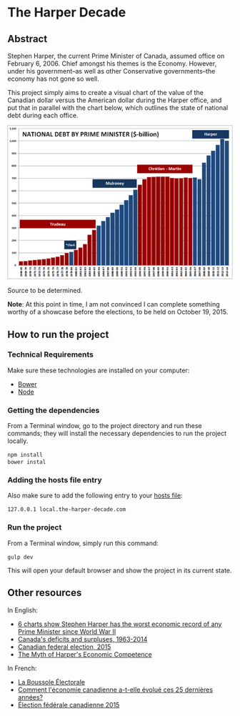 # The Harper Decade

## Abstract

Stephen Harper, the current Prime Minister of Canada, assumed office on February 6, 2006. Chief amongst his themes is the Economy. However, under his government–as well as other Conservative governments–the economy has not gone so well.

This project simply aims to create a visual chart of the value of the Canadian dollar versus the American dollar during the Harper office, and put that in parallel with the chart below, which outlines the state of national debt during each office.

![image](resources/images/national-debt-by-prime-minister.png)

Source to be determined.

**Note**: At this point in time, I am not convinced I can complete something worthy of a showcase before the elections, to be held on October 19, 2015. 


## How to run the project

### Technical Requirements

Make sure these technologies are installed on your computer:

- [Bower](http://bower.io/)
- [Node](https://nodejs.org/en/)


### Getting the dependencies

From a Terminal window, go to the project directory and run these commands; they will install the necessary dependencies to run the project locally.

    npm install
    bower instal


### Adding the hosts file entry

Also make sure to add the following entry to your [hosts file](https://en.wikipedia.org/wiki/Hosts_(file)):

    127.0.0.1 local.the-harper-decade.com

### Run the project

From a Terminal window, simply run this command:

    gulp dev

This will open your default browser and show the project in its current state.


## Other resources

In English:

- [6 charts show Stephen Harper has the worst economic record of any Prime Minister since World War II](http://www.pressprogress.ca/6_charts_show_stephen_harper_has_the_worst_economic_record_of_any_prime_minister_since_world_war_ii)
- [Canada's deficits and surpluses, 1963-2014](http://www.cbc.ca/news2/interactives/canada-deficit/)
- [Canadian federal election, 2015](https://en.wikipedia.org/wiki/Canadian_federal_election,_2015)
- [The Myth of Harper's Economic Competence](http://www.huffingtonpost.ca/sean-casey/harper-debt-economy_b_3976972.html)

In French:

- [La Boussole Électorale](https://boussole.radio-canada.ca/)
- [Comment l'économie canadienne a-t-elle évolué ces 25 dernières années?](http://ici.radio-canada.ca/nouvelles/Politique/2015/10/06/004-etat-du-canada-economie-canadienne-exportations-libre-echange-partenariat-transpacifique-impot-entreprises.shtml)
- [Élection fédérale canadienne 2015](https://fr.wikipedia.org/wiki/%C3%89lection_f%C3%A9d%C3%A9rale_canadienne_de_2015)